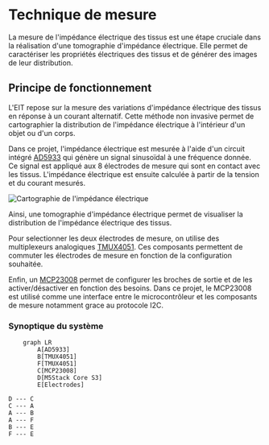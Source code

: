 # Technique de mesure

La mesure de l'impédance électrique des tissus est une étape cruciale dans la réalisation d'une tomographie d'impédance électrique. Elle permet de caractériser les propriétés électriques des tissus et de générer des images de leur distribution.

## Principe de fonctionnement
L'EIT repose sur la mesure des variations d'impédance électrique des tissus en réponse à un courant alternatif. Cette méthode non invasive permet de cartographier la distribution de l'impédance électrique à l'intérieur d'un objet ou d'un corps.

Dans ce projet, l'impédance électrique est mesurée à l'aide d'un circuit intégré [AD5933](https://www.analog.com/media/en/technical-documentation/data-sheets/ad5933.pdf) qui génère un signal sinusoïdal à une fréquence donnée. Ce signal est appliqué aux 8 électrodes de mesure qui sont en contact avec les tissus. L'impédance électrique est ensuite calculée à partir de la tension et du courant mesurés.


<img src="carto.png" alt="Cartographie de l'impédance électrique"/>

Ainsi, une tomographie d'impédance électrique permet de visualiser la distribution de l'impédance électrique des tissus.

Pour selectionner les deux électrodes de mesure, on utilise des multiplexeurs analogiques [TMUX4051](https://www.ti.com/lit/ds/symlink/tmux4051.pdf?ts=1712103773180). Ces composants permettent de commuter les électrodes de mesure en fonction de la configuration souhaitée.

Enfin, un [MCP23008](https://ww1.microchip.com/downloads/en/DeviceDoc/21919e.pdf)  permet de configurer les broches de sortie et de les activer/désactiver en fonction des besoins. Dans ce projet, le MCP23008 est utilisé comme une interface entre le microcontrôleur et les composants de mesure notamment grace au protocole I2C.

### Synoptique du système

```mermaid
    graph LR
        A[AD5933]
        B[TMUX4051]
        F[TMUX4051]
        C[MCP23008]
        D[M5Stack Core S3]
        E[Electrodes]

D --- C
C --- A
A --- B
A --- F
B --- E
F --- E
```





